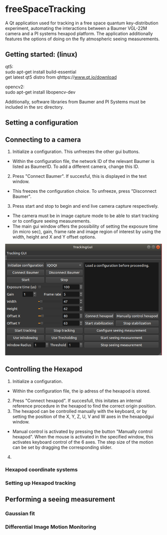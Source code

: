 # freeSpaceTracking <br>
A Qt application used for tracking in a free space quantum key-distribution experiment, automating the interactions between a Baumer VGL-22M camera and a PI systems hexapod platform. The application additionally features the options of doing on the fly atmospheric seeing measurements.

## Getting started: (linux) <br>

qt5:<br>
sudo apt-get install build-essential <br>
get latest qt5 distro from qhttps://www.qt.io/download <br>

opencv2: <br>
sudo apt-get install libopencv-dev <br>
 
Additionally, software libraries from Baumer and PI Systems must be included in the src directory. 
## Setting a  configuration


## Connecting to a camera
1. Initialize a configuration. This unfreezes the other gui buttons.  
* Within the configuration file, the network ID of the relevant Baumer is listed as BaumerID. To add a different camera, change this ID. 
2. Press "Connect Baumer". If succesful, this is displayed in the text window. 
* This freezes the configuration choice. To unfreeze, press "Disconnect Baumer".
3. Press start and stop to begin and end live camera capture respectively. 
* The camera must be in image capture mode to be able to start tracking or to configure seeing measurements. 
* The main gui window offers the possibility of setting the exposure time (in micro sec), gain, frame rate and image region of interest by using the width, height and X and Y offset options. 

![Main window](/docs/trackingGui.png)

## Controlling the Hexapod
1. Initialize a configuration. 
* Within the configuration file, the ip adress of the hexapod is stored. 
2. Press "Connect hexapod". If succesfull, this initates an internal reference procedure in the hexapod to find the correct origin position. 
3. The hexapod can be controlled manually with the keyboard, or by setting the position of the X, Y, Z, U, V and W axes in the hexapodgui window. 
* Manual control is activated by pressing the button "Manually control hexapod". When the mouse is activated in the specified window, this activates keyboard control of the 6 axes. The step size of the motion can be set by dragging the corresponding slider. 
4. 
### Hexapod coordinate systems 

### Setting up Hexapod tracking <br> 

## Performing a seeing measurement <br> 

### Gaussian fit <br>

### Differential Image Motion Monitoring <br>


